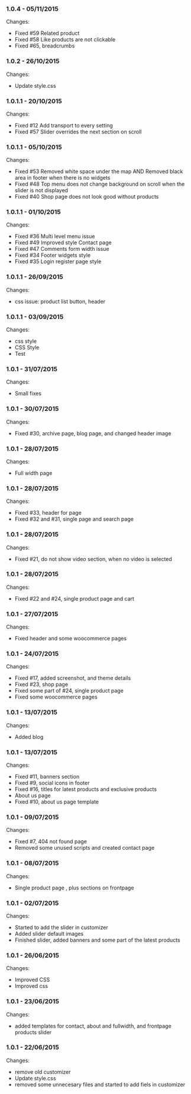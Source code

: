 

### 1.0.4 - 05/11/2015

 Changes: 


 * Fixed #59 Related product
 * Fixed #58 Like products are not clickable
 * Fixed #65, breadcrumbs


### 1.0.2 - 26/10/2015

 Changes: 


 * Update style.css


### 1.0.1.1 - 20/10/2015

 Changes: 


 * Fixed #12 Add transport to every setting
 * Fixed #57 Slider overrides the next section on scroll


### 1.0.1.1 - 05/10/2015

 Changes: 


 * Fixed #53 Removed white space under the map AND Removed black area in footer when there is no widgets
 * Fixed #48 Top menu does not change background on scroll when the slider is not displayed
 * Fixed #40 Shop page does not look good without products


### 1.0.1.1 - 01/10/2015

 Changes: 


 * Fixed #36 Multi level menu issue
 * Fixed #49 Improved style Contact page
 * Fixed #47 Comments form width issue
 * Fixed #34 Footer widgets style
 * Fixed #35 Login register page style


### 1.0.1.1 - 26/09/2015

 Changes: 


 * css issue: product list button, header


### 1.0.1.1 - 03/09/2015

 Changes: 


 * css style
 * CSS Style
 * Test


### 1.0.1 - 31/07/2015

 Changes: 


 * Small fixes


### 1.0.1 - 30/07/2015

 Changes: 


 * Fixed #30, archive page, blog page, and changed header image


### 1.0.1 - 28/07/2015

 Changes: 


 * Full width page


### 1.0.1 - 28/07/2015

 Changes: 


 * Fixed #33, header for page
 * Fixed #32 and #31, single page and search page


### 1.0.1 - 28/07/2015

 Changes: 


 * Fixed #21, do not show video section, when no video is selected


### 1.0.1 - 28/07/2015

 Changes: 


 * Fixed #22 and #24, single product page and cart


### 1.0.1 - 27/07/2015

 Changes: 


 * Fixed header and some woocommerce pages


### 1.0.1 - 24/07/2015

 Changes: 


 * Fixed #17, added screenshot, and theme details
 * Fixed #23, shop page
 * Fixed some part of #24, single product page
 * Fixed some woocommerce pages


### 1.0.1 - 13/07/2015

 Changes: 


 * Added blog


### 1.0.1 - 13/07/2015

 Changes: 


 * Fixed #11, banners section
 * Fixed #9, social icons in footer
 * Fixed #16, titles for latest products and exclusive products
 * About us page
 * Fixed #10, about us page template


### 1.0.1 - 09/07/2015

 Changes: 


 * Fixed #7, 404 not found page
 * Removed some unused scripts and created contact page


### 1.0.1 - 08/07/2015

 Changes: 


 * Single product page , plus sections on frontpage


### 1.0.1 - 02/07/2015

 Changes: 


 * Started to add the slider in customizer
 * Added slider default images
 * Finished slider, added banners and some part of the latest products


### 1.0.1 - 26/06/2015

 Changes: 


 * Improved CSS
 * Improved css


### 1.0.1 - 23/06/2015

 Changes: 


 * added templates for contact, about and fullwidth, and frontpage products slider


### 1.0.1 - 22/06/2015

 Changes: 


 * remove old customizer
 * Update style.css
 * removed some unnecesary files and started to add fiels in customizer

